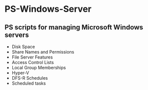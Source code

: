 # PS-Windows-Server
<h2>PS scripts for managing Microsoft Windows servers</h2>
  <ul>
    <li>Disk Space
    <li>Share Names and Permissions
    <li>File Server Features
    <li>Access Control Lists
    <li>Local Group Memberships
    <li>Hyper-V
    <li>DFS-R Schedules
    <li>Scheduled tasks
  </ul>
